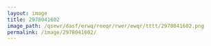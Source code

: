```yaml
---
layout: image
title: 2978041602
image_path: /qsewr/dasf/erwq/reeqr/rwer/ewqr/tttt/2978041602.png
permalink: /image/2978041602/
---
```

